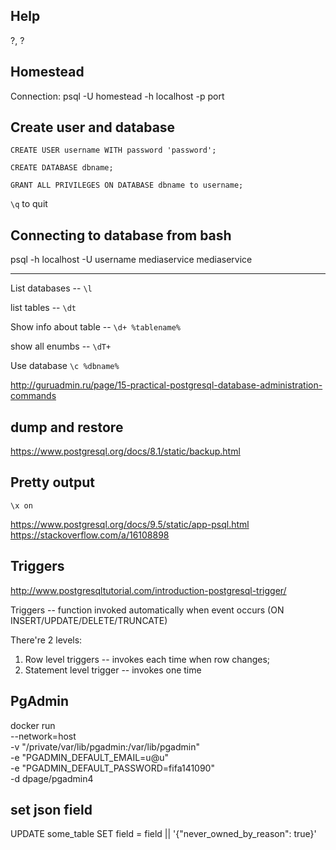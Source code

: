 ## Help ##

\?, \?

## Homestead ##


Connection:  psql -U homestead -h localhost -p port




## Create user and database ##

    CREATE USER username WITH password 'password';

    CREATE DATABASE dbname;

    GRANT ALL PRIVILEGES ON DATABASE dbname to username;

`\q` to quit

## Connecting to database from bash

 psql -h localhost -U username mediaservice mediaservice    



------------------------------


List databases -- `\l`

list tables -- `\dt`

Show info about table -- `\d+ %tablename%`

show all enumbs -- `\dT+`

Use database `\c %dbname%`

http://guruadmin.ru/page/15-practical-postgresql-database-administration-commands


## dump and restore
https://www.postgresql.org/docs/8.1/static/backup.html



## Pretty output

    \x on

https://www.postgresql.org/docs/9.5/static/app-psql.html
https://stackoverflow.com/a/16108898


## Triggers
http://www.postgresqltutorial.com/introduction-postgresql-trigger/

Triggers -- function invoked automatically when event occurs (ON INSERT/UPDATE/DELETE/TRUNCATE)

There're 2 levels:
1. Row level triggers -- invokes each time when row changes;
2. Statement level trigger -- invokes one time

## PgAdmin

docker run \
--network=host \
-v "/private/var/lib/pgadmin:/var/lib/pgadmin" \
-e "PGADMIN_DEFAULT_EMAIL=u@u" \
-e "PGADMIN_DEFAULT_PASSWORD=fifa141090" \
-d dpage/pgadmin4


## set json field 
UPDATE some_table SET field = field || '{"never_owned_by_reason": true}'

